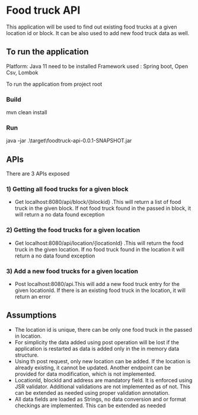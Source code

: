 # Food truck API
This application  will be used to find out existing food trucks at a given location id or block. It can be also used to add new food truck data as well.

## To run the application

Platform: Java 11 need to be installed
Framework used : Spring boot, Open Csv, Lombok

To run the application from project root 
### Build
   mvn clean install
### Run
java -jar .\target\foodtruck-api-0.0.1-SNAPSHOT.jar

## APIs

There are 3 APIs exposed 
### 1) Getting all food trucks for a given block 
- Get localhost:8080/api/block/{blockid} .This will return a list of food truck in the given block. If not food truck found in the passed in block, it will return a no data found exception
### 2) Getting the food trucks for a given location
- Get localhost:8080/api/location/{locationId} .This will return the food truck in the given location. If no food truck found in the location it will return a no data found exception
### 3) Add a new food trucks for a given location
- Post localhost:8080/api.This will add a new food truck entry for the given locationId. If there is an existing food truck in the location, it will return an error

## Assumptions
- The location id is unique, there can be only one food truck in the passed in location.
- For simplicity the data added using post operation will be lost if the application is restarted as data is added only in the in memory data structure.
- Using th post request, only new location can be added. If the location is already existing, it cannot be updated. Another endpoint can be provided for data modification, which is not implemented.
- LocationId, blockId and address are mandatory field. It is enforced using JSR validator. Additional validations are not implemented as of not. This can be extended as needed using proper validation annotation.
- All data fields are loaded as Strings, no data conversion and or format checkings are implemented. This can be extended as needed

